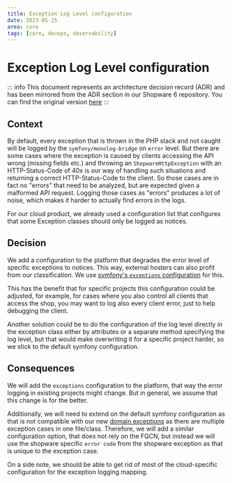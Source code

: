 ```yaml
---
title: Exception Log Level configuration
date: 2023-05-25
area: core
tags: [core, devops, observability]
---
```


# Exception Log Level configuration

::: info
This document represents an architecture decision record (ADR) and has been mirrored from the ADR section in our Shopware 6 repository.
You can find the original version [here](https://github.com/shopware/shopware/blob/trunk/adr/2023-05-25-exception-log-levels.md)
:::

## Context
By default, every exception that is thrown in the PHP stack and not caught will be logged by the `symfony/monolog-bridge` on `error` level.
But there are some cases where the exception is caused by clients accessing the API wrong (missing fields etc.) and throwing an `ShopwareHttpException` with an HTTP-Status-Code of 40x is our way of handling such situations and returning a correct HTTP-Status-Code to the client.
So those cases are in fact no "errors" that need to be analyzed, but are expected given a malformed API request.
Logging those cases as "errors" produces a lot of noise, which makes it harder to actually find errors in the logs.

For our cloud product, we already used a configuration list that configures that some Exception classes should only be logged as notices.

## Decision

We add a configuration to the platform that degrades the error level of specific exceptions to notices. This way, external hosters can also profit from our classification.
We use [symfony's `exceptions` configuration](https://symfony.com/doc/current/reference/configuration/framework.html#exceptions) for this.

This has the benefit that for specific projects this configuration could be adjusted, for example, for cases where you also control all clients that access the shop, you may want to log also every client error, just to help debugging the client.

Another solution could be to do the configuration of the log level directly in the exception class either by attributes or a separate method specifying the log level, but that would make overwriting it for a specific project harder, so we stick to the default symfony configuration.

## Consequences

We will add the `exceptions` configuration to the platform, that way the error logging in existing projects might change. But in general, we assume that this change is for the better.

Additionally, we will need to extend on the default symfony configuration as that is not compatible with our new [domain exceptions](./2022-02-24-domain-exceptions) as there are multiple exception cases in one file/class. 
Therefore, we will add a similar configuration option, that does not rely on the FQCN, but instead we will use the shopware specific `error code` from the shopware exception as that is unique to the exception case.

On a side note, we should be able to get rid of most of the cloud-specific configuration for the exception logging mapping.
